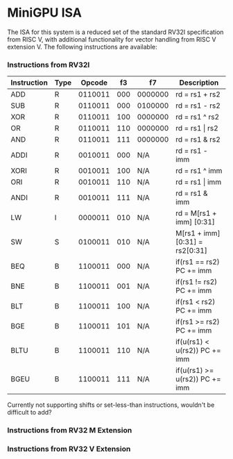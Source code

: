 # MiniGPU ISA

The ISA for this system is a reduced set of the standard RV32I specification from RISC V, with additional functionality for vector handling from RISC V extension V. The following instructions are available:

### Instructions from RV32I ###

|Instruction|Type|Opcode|f3|f7|Description|
|---|---|---|---|---|---|
|ADD|R|0110011|000|0000000|rd = rs1 + rs2|
|SUB|R|0110011|000|0100000|rd = rs1 - rs2|
|XOR|R|0110011|100|0000000|rd = rs1 ^ rs2|
|OR|R|0110011|110|0000000|rd = rs1 \| rs2|
|AND|R|0110011|111|0000000|rd = rs1 & rs2|
|ADDI|R|0010011|000|N/A|rd = rs1 - imm|
|XORI|R|0010011|100|N/A|rd = rs1 ^ imm|
|ORI|R|0010011|110|N/A|rd = rs1 \| imm|
|ANDI|R|0010011|111|N/A|rd = rs1 & imm|
|LW|I|0000011|010|N/A|rd = M\[rs1 + imm\] \[0:31\]|
|SW|S|0100011|010|N/A|M\[rs1 + imm\] \[0:31\] = rs2\[0:31\]|
|BEQ|B|1100011|000|N/A|if(rs1 == rs2) PC += imm|
|BNE|B|1100011|001|N/A|if(rs1 != rs2) PC += imm|
|BLT|B|1100011|100|N/A|if(rs1 < rs2) PC += imm|
|BGE|B|1100011|101|N/A|if(rs1 >= rs2) PC += imm|
|BLTU|B|1100011|110|N/A|if(u(rs1) < u(rs2)) PC += imm|
|BGEU|B|1100011|111|N/A|if(u(rs1) >= u(rs2)) PC += imm|

Currently not supporting shifts or set-less-than instructions, wouldn't be difficult to add?

### Instructions from RV32 M Extension ###

### Instructions from RV32 V Extension ###